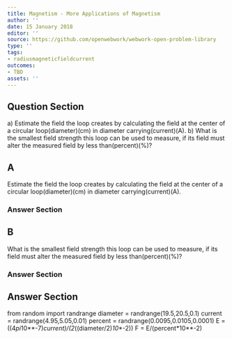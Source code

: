 ```yaml
---
title: Magnetism - More Applications of Magnetism
author: ''
date: 15 January 2018
editor: ''
source: https://github.com/openwebwork/webwork-open-problem-library
type: ''
tags:
- radiusmagneticfieldcurrent
outcomes:
- TBD
assets: ''
---
```


## Question Section 

a) Estimate the field the loop creates by calculating the field at the center of a circular loop(diameter)(cm) in diameter carrying(current)(A).
b) What is the smallest field strength this loop can be used to measure, if its field must alter the measured field by less than(percent)(%)?
## A
Estimate the field the loop creates by calculating the field at the center of a circular loop(diameter)(cm) in diameter carrying(current)(A).
### Answer Section
## B
What is the smallest field strength this loop can be used to measure, if its field must alter the measured field by less than(percent)(%)?
### Answer Section


## Answer Section

from random import randrange
diameter = randrange(19.5,20.5,0.1)
current = randrange(4.95,5.05,0.01)
percent = randrange(0.0095,0.0105,0.0001)
E = ((4*pi*10**-7)*current)/(2*((diameter/2)*10**-2))
F = E/(percent*10**-2)